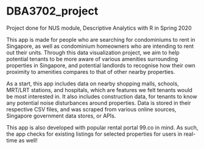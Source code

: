# DBA3702_project

Project done for NUS module, Descriptive Analytics with R in Spring 2020

This app is made for people who are searching for condominiums to rent in Singapore, as well as condominium homeowners who are intending to rent out their units. Through this data visualization project, we aim to help potential tenants to be more aware of various amenities surrounding properties in Singapore, and potential landlords to recognise how their own proximity to amenities compares to that of other nearby properties.

As a start, this app includes data on nearby shopping malls, schools, MRT/LRT stations, and hospitals, which are features we felt tenants would be most interested in. It also includes construction data, for tenants to know any potential noise disturbances around properties. Data is stored in their respective CSV files, and was scraped from various online sources, Singapore government data stores, or APIs.

This app is also developed with popular rental portal 99.co in mind. As such, the app checks for existing listings for selected properties for users in real-time as well!
